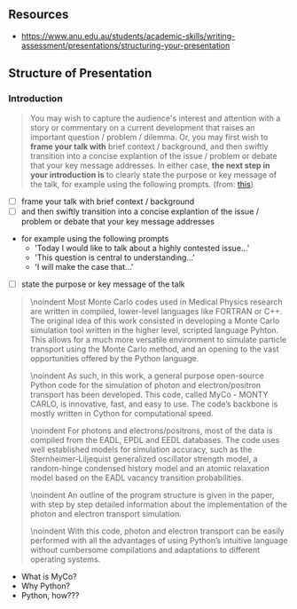 ## Resources

- https://www.anu.edu.au/students/academic-skills/writing-assessment/presentations/structuring-your-presentation

## Structure of Presentation

### Introduction

> You may wish to capture the audience's interest and attention with a story or commentary on a current development that raises an important question / problem / dilemma. Or, you may first wish to **frame your talk with** brief context / background, and then swiftly transition into a concise explantion of the issue / problem or debate that your key message addresses. In either case, **the next step in your introduction is** to clearly state the purpose or key message of the talk, for example using the following prompts. (from: [this](https://www.anu.edu.au/students/academic-skills/writing-assessment/presentations/structuring-your-presentation))


- [ ] frame your talk with brief context / background
- [ ] and then swiftly transition into a concise explantion of the issue / problem or debate that your key message addresses
 - for example using the following prompts
   - 'Today I would like to talk about a highly contested issue...'
   - 'This question is central to understanding...'
   - 'I will make the case that...'

- [ ] state the purpose or key message of the talk



> \noindent Most Monte Carlo codes used in Medical Physics research are written in compiled, lower-level languages like FORTRAN or C++.  The original idea of this work consisted in developing a Monte Carlo simulation tool written in the higher level, scripted language Pyhton. This allows for a much more versatile environment to simulate particle transport using the Monte Carlo method, and an opening to the vast opportunities offered by the Python language. 
>
> \noindent As such, in this work, a general purpose open-source Python code for the simulation of photon and electron/positron transport has been developed. This code, called MyCo - MONTY CARLO, is innovative, fast, and easy to use. The code’s backbone is mostly written in Cython for computational speed.
>
> \noindent For photons and electrons/positrons, most of the data is compiled from the EADL, EPDL and EEDL databases.  The code uses well established models for simulation accuracy, such as the Sternheimer-Liljequist generalized oscillator strength model, a random-hinge condensed history model and an atomic relaxation model based on the EADL vacancy transition probabilities.  
>
> \noindent An outline of the program structure is given in the paper, with step by step detailed information about the implementation of the photon and electron transport simulation. 
>
> \noindent With this code, photon and electron transport can be easily performed with all the advantages of using Python’s intuitive language without cumbersome compilations and adaptations to different operating systems.

- What is MyCo?
- Why Python?
- Python, how???
